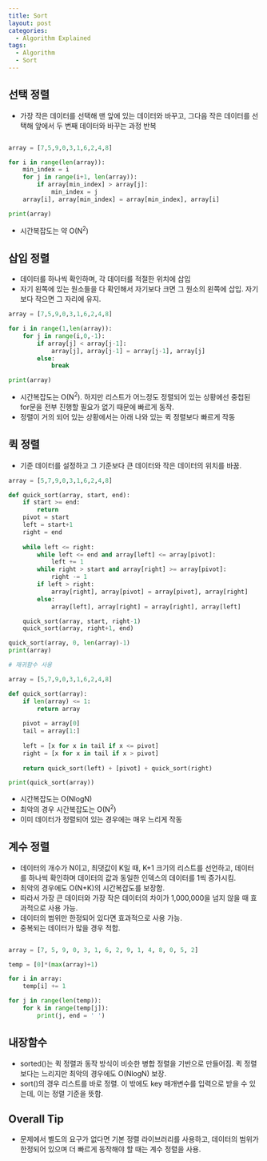 ```yaml
---
title: Sort
layout: post
categories:
  - Algorithm Explained
tags:
  - Algorithm
  - Sort
---
```

## 선택 정렬

* 가장 작은 데이터를 선택해 맨 앞에 있는 데이터와 바꾸고, 그다음 작은 데이터를 선택해 앞에서 두 번째 데이터와 바꾸는 과정 반복

```python

array = [7,5,9,0,3,1,6,2,4,8]

for i in range(len(array)):
    min_index = i
    for j in range(i+1, len(array)):
        if array[min_index] > array[j]:
            min_index = j
    array[i], array[min_index] = array[min_index], array[i]

print(array)

```

* 시간복잡도는 약 O(N<sup>2</sup>)

## 삽입 정렬

* 데이터를 하나씩 확인하며, 각 데이터를 적절한 위치에 삽입
* 자기 왼쪽에 있는 원소들을 다 확인해서 자기보다 크면 그 원소의 왼쪽에 삽입. 자기보다 작으면 그 자리에 유지.

```python
array = [7,5,9,0,3,1,6,2,4,8]

for i in range(1,len(array)):
    for j in range(i,0,-1):
        if array[j] < array[j-1]:
            array[j], array[j-1] = array[j-1], array[j]
        else:
            break

print(array)
```

* 시간복잡도는 O(N<sup>2</sup>). 하지만 리스트가 어느정도 정렬되어 있는 상황에선 중첩된 for문을 전부 진행할 필요가 없기 때문에 빠르게 동작.
* 정렬이 거의 되어 있는 상황에서는 아래 나와 있는 퀵 정렬보다 빠르게 작동

## 퀵 정렬

* 기준 데이터를 설정하고 그 기준보다 큰 데이터와 작은 데이터의 위치를 바꿈.

```python
array = [5,7,9,0,3,1,6,2,4,8]

def quick_sort(array, start, end):
    if start >= end:
        return
    pivot = start
    left = start+1
    right = end
    
    while left <= right:
        while left <= end and array[left] <= array[pivot]:
            left += 1
        while right > start and array[right] >= array[pivot]:
            right -= 1
        if left > right:
            array[right], array[pivot] = array[pivot], array[right]
        else:
            array[left], array[right] = array[right], array[left]

    quick_sort(array, start, right-1)
    quick_sort(array, right+1, end)

quick_sort(array, 0, len(array)-1)
print(array)
```

```python
# 재귀함수 사용

array = [5,7,9,0,3,1,6,2,4,8]

def quick_sort(array):
    if len(array) <= 1:
        return array
    
    pivot = array[0]
    tail = array[1:]
    
    left = [x for x in tail if x <= pivot]
    right = [x for x in tail if x > pivot]
    
    return quick_sort(left) + [pivot] + quick_sort(right)

print(quick_sort(array))
```

* 시간복잡도는 O(NlogN)
* 최악의 경우 시간복잡도는 O(N<sup>2</sup>)
* 이미 데이터가 정렬되어 있는 경우에는 매우 느리게 작동

## 계수 정렬

* 데이터의 개수가 N이고, 최댓값이 K일 때, K+1 크기의 리스트를 선언하고, 데이터를 하나씩 확인하며 데이터의 값과 동일한 인덱스의 데이터를 1씩
증가시킴.
* 최악의 경우에도 O(N+K)의 시간복잡도를 보장함.
* 따라서 가장 큰 데이터와 가장 작은 데이터의 차이가 1,000,000을 넘지 않을 때 효과적으로 사용 가능.
* 데이터의 범위만 한정되어 있다면 효과적으로 사용 가능.
* 중복되는 데이터가 많을 경우 적합.

```python

array = [7, 5, 9, 0, 3, 1, 6, 2, 9, 1, 4, 8, 0, 5, 2]

temp = [0]*(max(array)+1)

for i in array:
    temp[i] += 1

for j in range(len(temp)):
    for k in range(temp[j]):
        print(j, end = ' ')

```

## 내장함수

* sorted()는 퀵 정렬과 동작 방식이 비슷한 병합 정렬을 기반으로 만들어짐. 퀵 정렬 보다는 느리지만 최악의 경우에도 O(NlogN) 보장.
* sort()의 경우 리스트를 바로 정렬. 이 밖에도 key 매개변수를 입력으로 받을 수 있는데, 이는 정렬 기준을 뜻함.

## Overall Tip

* 문제에서 별도의 요구가 없다면 기본 정렬 라이브러리를 사용하고, 데이터의 범위가 한정되어 있으며 더 빠르게 동작해야 할 때는 계수 정렬을 사용.


